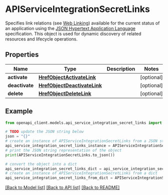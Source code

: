 # APIServiceIntegrationSecretLinks

Specifies link relations (see [Web Linking](https://www.rfc-editor.org/rfc/rfc8288)) available for the current status of an application using the [JSON Hypertext Application Language](https://datatracker.ietf.org/doc/html/draft-kelly-json-hal-06) specification. This object is used for dynamic discovery of related resources and lifecycle operations.

## Properties

Name | Type | Description | Notes
------------ | ------------- | ------------- | -------------
**activate** | [**HrefObjectActivateLink**](HrefObjectActivateLink.md) |  | [optional] 
**deactivate** | [**HrefObjectDeactivateLink**](HrefObjectDeactivateLink.md) |  | [optional] 
**delete** | [**HrefObjectDeleteLink**](HrefObjectDeleteLink.md) |  | [optional] 

## Example

```python
from openapi_client.models.api_service_integration_secret_links import APIServiceIntegrationSecretLinks

# TODO update the JSON string below
json = "{}"
# create an instance of APIServiceIntegrationSecretLinks from a JSON string
api_service_integration_secret_links_instance = APIServiceIntegrationSecretLinks.from_json(json)
# print the JSON string representation of the object
print(APIServiceIntegrationSecretLinks.to_json())

# convert the object into a dict
api_service_integration_secret_links_dict = api_service_integration_secret_links_instance.to_dict()
# create an instance of APIServiceIntegrationSecretLinks from a dict
api_service_integration_secret_links_from_dict = APIServiceIntegrationSecretLinks.from_dict(api_service_integration_secret_links_dict)
```
[[Back to Model list]](../README.md#documentation-for-models) [[Back to API list]](../README.md#documentation-for-api-endpoints) [[Back to README]](../README.md)


